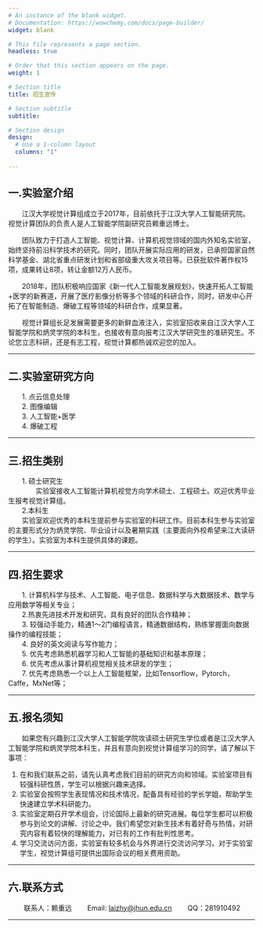 ```yaml
---
# An instance of the blank widget.
# Documentation: https://wowchemy.com/docs/page-builder/
widget: blank

# This file represents a page section.
headless: true

# Order that this section appears on the page.
weight: 1

# Section title
title: 招生宣传

# Section subtitle
subtitle:

# Section design
design:
  # Use a 1-column layout
  columns: "1"
  
---
```

## 一.实验室介绍

　　江汉大学视觉计算组成立于2017年，目前依托于江汉大学人工智能研究院。视觉计算团队的负责人是人工智能学院副研究员赖重远博士。

　　团队致力于打造人工智能、视觉计算、计算机视觉领域的国内外知名实验室，始终坚持前沿科学技术的研究。同时，团队开展实际应用的研发，已承担国家自然科学基金、湖北省重点研发计划和省部级重大攻关项目等。已获批软件著作权15项，成果转让8项，转让金额12万人民币。

　　2018年，团队积极响应国家《新一代人工智能发展规划》，快速开拓人工智能+医学的新赛道，开展了医疗影像分析等多个领域的科研合作，同时，研发中心开拓了在智能制造、爆破工程等领域的科研合作，成果显著。

　　视觉计算组长足发展需要更多的新鲜血液注入，实验室招收来自江汉大学人工智能学院和炳灵学院的本科生，也接收有意向报考江汉大学研究生的准研究生。不论您立志科研，还是有志工程，视觉计算都热诚欢迎您的加入。

***
## 二.实验室研究方向

　　1.  点云信息处理  
　　2.  图像编辑  
　　3.  人工智能+医学  
　　4.  爆破工程  

---
## 三.招生类别

　　1. 硕士研究生  
　　　　实验室接收人工智能计算机视觉方向学术硕士、工程硕士。欢迎优秀毕业生报考视觉计算组。  
　　2.本科生  
    　　实验室欢迎优秀的本科生提前参与实验室的科研工作。目前本科生参与实验室的主要形式分为炳灵学院、毕业设计以及暑期实践（主要面向外校希望来江大读研的学生）。实验室为本科生提供具体的课题。  
      
---
## 四.招生要求

　　1. 计算机科学与技术、人工智能、电子信息、数据科学与大数据技术、数学与应用数学等相关专业；  
　　2.热衷先进技术开发和研究，具有良好的团队合作精神；  
　　3.	较强动手能力，精通1～2门编程语言，精通数据结构，熟练掌握面向数据操作的编程技能；  
　　4.	良好的英文阅读与写作能力；  
　　5.	优先考虑熟悉机器学习和人工智能的基础知识和基本原理；  
　　6.	优先考虑从事计算机视觉相关技术研发的学生；  
　　7.	优先考虑熟悉一个以上人工智能框架，比如Tensorflow，Pytorch，Caffe，MxNet等；  

---
## 五.报名须知

　　如果您有兴趣到江汉大学人工智能学院攻读硕士研究生学位或者是江汉大学人工智能学院和炳灵学院本科生，并且有意向到视觉计算组学习的同学，请了解以下事项：  
  1. 在和我们联系之前，请先认真考虑我们目前的研究方向和领域。实验室项目有较强科研性质，学生可以根据兴趣来选择。  
  2.	实验室会按照学生表现情况和技术情况，配备具有经验的学长学姐，帮助学生快速建立学术科研能力。  
  3.	实验室定期召开学术组会，讨论国际上最新的研究进展。每位学生都可以积极参与到论文的讲解、讨论之中。我们希望您对新生技术有着好奇与热情，对研究内容有着较快的理解能力，对已有的工作有批判性思考。  
  4.	学习交流访问方面，实验室有较多机会与外界进行交流访问学习。对于实验室学生，视觉计算组可提供出国际会议的相关费用资助。  

---
## 六.联系方式
　　
  联系人：赖重远　　
  Email: laizhy@jhun.edu.cn　　
  QQ：281910492　　
  
---

  
  
